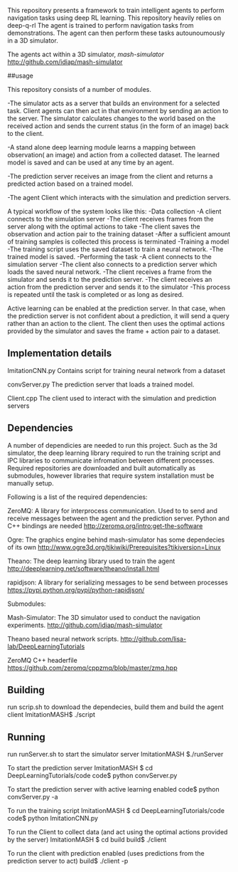 This repository presents a framework to train intelligent agents to perform navigation tasks using deep RL learning.
This repository heavily relies on deep-q-rl
The agent is trained to perform navigation tasks from demonstrations.
The agent can then perform these tasks autounoumously in a 3D simulator.

The agents act within a 3D simulator, *mash-simulator* http://github.com/idiap/mash-simulator

##usage

This repository consists of a number of modules.

-The simulator acts as a server that builds an environment for a selected task. Client agents can then act in that environment by sending an action to the server. The simulator calculates changes to the world based on the received action and sends the current status (in the form of an image) back to the client.

-A stand alone deep learning module learns a mapping between observation( an image) and action from a collected dataset. The learned model is saved and can be used at any time by an agent. 

-The prediction server receives an image from the client and returns a predicted action based on a trained model.

-The agent Client which interacts with the simulation and prediction servers.

A typical workflow of the system looks like this:
	-Data collection
		-A client connects to the simulation server
		-The client receives frames from the server along with the optimal actions to take
		-The client saves the observation and action pair to the training dataset
		-After a sufficient amount of training samples is collected this process is terminated
	-Training a model
		-The training script uses the saved dataset to train a neural network.
		-The trained model is saved.
	-Performing the task
		-A client connects to the simulation server
		-The client also connects to a prediction server which loads the saved neural network.
		-The client receives a frame from the simulator and sends it to the prediction server.
		-The client receives an action from the prediction server and sends it to the simulator
		-This process is repeated until the task is completed or as long as desired.

Active learning can be enabled at the prediction server. In that case, when the prediction server is not confident about a prediction, it will send a query rather than an action to the client. The client then uses the optimal actions provided by the simulator and saves the frame + action pair to a dataset.

## Implementation details

ImitationCNN.py Contains script for training neural network from a dataset

convServer.py The prediction server that loads a trained model.

Client.cpp The client used to interact with the simulation and prediction servers


## Dependencies

A number of dependicies are needed to run this project. Such as the 3d simulator, the deep learning library required to run the training script and IPC libraries to communicate infromation between different processes.
Required repositories are downloaded and built automatically as submodules, however libraries that require system installation must be manually setup. 

Following is a list of the required dependencies:

ZeroMQ: A library for interprocess communication. Used to to send and receive messages between the agent and the prediction server. Python and C++ bindings are needed
http://zeromq.org/intro:get-the-software

Ogre: The graphics engine behind mash-simulator has some dependecies of its own
http://www.ogre3d.org/tikiwiki/Prerequisites?tikiversion=Linux

Theano: The deep learning library used to train the agent
http://deeplearning.net/software/theano/install.html


rapidjson: A library for serializing messages to be send between processes
https://pypi.python.org/pypi/python-rapidjson/

Submodules:

Mash-Simulator: The 3D simulator used to conduct the navigation experiments.
http://github.com/idiap/mash-simulator

Theano based neural network scripts.
http://github.com/lisa-lab/DeepLearningTutorials

ZeroMQ C++ headerfile
https://github.com/zeromq/cppzmq/blob/master/zmq.hpp

## Building

run scrip.sh to download the dependecies, build them and build the agent client
ImitationMASH$ ./script

## Running
run runServer.sh to start the simulator server
ImitationMASH $./runServer

To start the prediction server
ImitationMASH $ cd DeepLearningTutorials/code
code$ python convServer.py

To start the prediction server with active learning enabled
code$ python convServer.py -a

To run the training script
ImitationMASH $ cd DeepLearningTutorials/code
code$ python ImitationCNN.py

To run the Client to collect data (and act using the optimal actions provided by the server)
ImitationMASH $ cd build
build$ ./client

To run the client with prediction enabled (uses predictions from the prediction server to act)
build$ ./client -p
